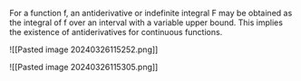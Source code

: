 
For a function f, an antiderivative or indefinite integral F may be obtained as the integral of f over an interval with a variable upper bound. This implies the existence of antiderivatives for continuous functions.


![[Pasted image 20240326115252.png]]

![[Pasted image 20240326115305.png]]